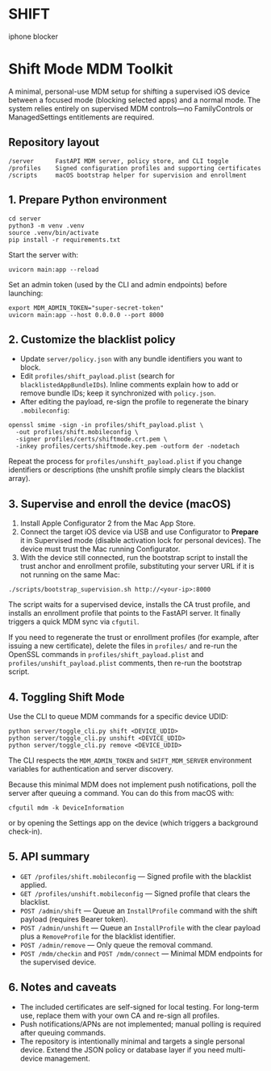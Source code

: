 # SHIFT
iphone blocker
# Shift Mode MDM Toolkit

A minimal, personal-use MDM setup for shifting a supervised iOS device between a focused mode (blocking selected apps) and a normal mode. The system relies entirely on supervised MDM controls—no FamilyControls or ManagedSettings entitlements are required.

## Repository layout

```
/server      FastAPI MDM server, policy store, and CLI toggle
/profiles    Signed configuration profiles and supporting certificates
/scripts     macOS bootstrap helper for supervision and enrollment
```

## 1. Prepare Python environment

```
cd server
python3 -m venv .venv
source .venv/bin/activate
pip install -r requirements.txt
```

Start the server with:

```
uvicorn main:app --reload
```

Set an admin token (used by the CLI and admin endpoints) before launching:

```
export MDM_ADMIN_TOKEN="super-secret-token"
uvicorn main:app --host 0.0.0.0 --port 8000
```

## 2. Customize the blacklist policy

* Update `server/policy.json` with any bundle identifiers you want to block.
* Edit `profiles/shift_payload.plist` (search for `blacklistedAppBundleIDs`). Inline comments explain how to add or remove bundle IDs; keep it synchronized with `policy.json`.
* After editing the payload, re-sign the profile to regenerate the binary `.mobileconfig`:

```
openssl smime -sign -in profiles/shift_payload.plist \
  -out profiles/shift.mobileconfig \
  -signer profiles/certs/shiftmode.crt.pem \
  -inkey profiles/certs/shiftmode.key.pem -outform der -nodetach
```

Repeat the process for `profiles/unshift_payload.plist` if you change identifiers or descriptions (the unshift profile simply clears the blacklist array).

## 3. Supervise and enroll the device (macOS)

1. Install Apple Configurator 2 from the Mac App Store.
2. Connect the target iOS device via USB and use Configurator to **Prepare** it in Supervised mode (disable activation lock for personal devices). The device must trust the Mac running Configurator.
3. With the device still connected, run the bootstrap script to install the trust anchor and enrollment profile, substituting your server URL if it is not running on the same Mac:

```
./scripts/bootstrap_supervision.sh http://<your-ip>:8000
```

The script waits for a supervised device, installs the CA trust profile, and installs an enrollment profile that points to the FastAPI server. It finally triggers a quick MDM sync via `cfgutil`.

If you need to regenerate the trust or enrollment profiles (for example, after issuing a new certificate), delete the files in `profiles/` and re-run the OpenSSL commands in `profiles/shift_payload.plist` and `profiles/unshift_payload.plist` comments, then re-run the bootstrap script.

## 4. Toggling Shift Mode

Use the CLI to queue MDM commands for a specific device UDID:

```
python server/toggle_cli.py shift <DEVICE_UDID>
python server/toggle_cli.py unshift <DEVICE_UDID>
python server/toggle_cli.py remove <DEVICE_UDID>
```

The CLI respects the `MDM_ADMIN_TOKEN` and `SHIFT_MDM_SERVER` environment variables for authentication and server discovery.

Because this minimal MDM does not implement push notifications, poll the server after queuing a command. You can do this from macOS with:

```
cfgutil mdm -k DeviceInformation
```

or by opening the Settings app on the device (which triggers a background check-in).

## 5. API summary

* `GET /profiles/shift.mobileconfig` — Signed profile with the blacklist applied.
* `GET /profiles/unshift.mobileconfig` — Signed profile that clears the blacklist.
* `POST /admin/shift` — Queue an `InstallProfile` command with the shift payload (requires Bearer token).
* `POST /admin/unshift` — Queue an `InstallProfile` with the clear payload plus a `RemoveProfile` for the blacklist identifier.
* `POST /admin/remove` — Only queue the removal command.
* `POST /mdm/checkin` and `POST /mdm/connect` — Minimal MDM endpoints for the supervised device.

## 6. Notes and caveats

* The included certificates are self-signed for local testing. For long-term use, replace them with your own CA and re-sign all profiles.
* Push notifications/APNs are not implemented; manual polling is required after queuing commands.
* The repository is intentionally minimal and targets a single personal device. Extend the JSON policy or database layer if you need multi-device management.
